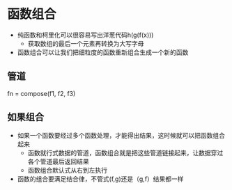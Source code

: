 # 函数组合
+ 纯函数和柯里化可以很容易写出洋葱代码h(g(f(x)))
  - 获取数组的最后一个元素再转换为大写字母
+ 函数组合可以让我们把细粒度的函数重新组合生成一个新的函数

## 管道
fn = compose(f1, f2, f3)

## 如果组合
+ 如果一个函数要经过多个函数处理，才能得出结果，这时候就可以把函数组合起来
  - 函数就行式数据的管道，函数组合就是把这些管道链接起来，让数据穿过各个管道最后返回结果
  - 函数组合默认式从右到左执行
+ 函数的组合要满足结合律，不管式(f,g)还是（g,f）结果都一样
